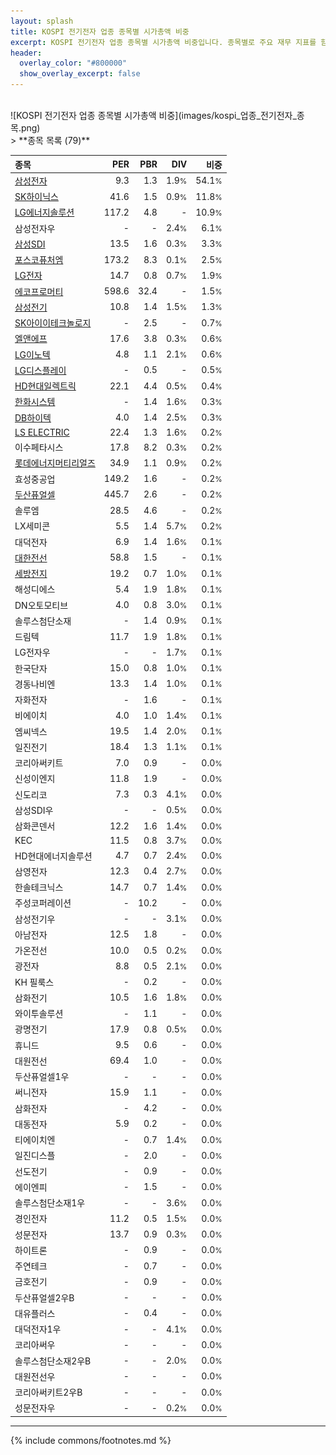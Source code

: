 ```yaml
---
layout: splash
title: KOSPI 전기전자 업종 종목별 시가총액 비중
excerpt: KOSPI 전기전자 업종 종목별 시가총액 비중입니다. 종목별로 주요 재무 지표를 함께 표시합니다.
header:
  overlay_color: "#800000"
  show_overlay_excerpt: false
---
```

<br>
![KOSPI 전기전자 업종 종목별 시가총액 비중](images/kospi_업종_전기전자_종목.png)
<br>
> **종목 목록 (79)**<a id="list"></a>

| **종목** | **PER** | **PBR** | **DIV** | **비중** |
| :------- | ------: | ------: | ------: | -------: |
| [삼성전자](/005930/) | 9.3 | 1.3 | 1.9<small>%</small> | 54.1<small>%</small> |
| [SK하이닉스](/000660/) | 41.6 | 1.5 | 0.9<small>%</small> | 11.8<small>%</small> |
| [LG에너지솔루션](/373220/) | 117.2 | 4.8 | - | 10.9<small>%</small> |
| 삼성전자우 | - | - | 2.4<small>%</small> | 6.1<small>%</small> |
| [삼성SDI](/006400/) | 13.5 | 1.6 | 0.3<small>%</small> | 3.3<small>%</small> |
| [포스코퓨처엠](/003670/) | 173.2 | 8.3 | 0.1<small>%</small> | 2.5<small>%</small> |
| [LG전자](/066570/) | 14.7 | 0.8 | 0.7<small>%</small> | 1.9<small>%</small> |
| [에코프로머티](/450080/) | 598.6 | 32.4 | - | 1.5<small>%</small> |
| [삼성전기](/009150/) | 10.8 | 1.4 | 1.5<small>%</small> | 1.3<small>%</small> |
| [SK아이이테크놀로지](/361610/) | - | 2.5 | - | 0.7<small>%</small> |
| [엘앤에프](/066970/) | 17.6 | 3.8 | 0.3<small>%</small> | 0.6<small>%</small> |
| [LG이노텍](/011070/) | 4.8 | 1.1 | 2.1<small>%</small> | 0.6<small>%</small> |
| [LG디스플레이](/034220/) | - | 0.5 | - | 0.5<small>%</small> |
| [HD현대일렉트릭](/267260/) | 22.1 | 4.4 | 0.5<small>%</small> | 0.4<small>%</small> |
| [한화시스템](/272210/) | - | 1.4 | 1.6<small>%</small> | 0.3<small>%</small> |
| [DB하이텍](/000990/) | 4.0 | 1.4 | 2.5<small>%</small> | 0.3<small>%</small> |
| [LS ELECTRIC](/010120/) | 22.4 | 1.3 | 1.6<small>%</small> | 0.2<small>%</small> |
| 이수페타시스 | 17.8 | 8.2 | 0.3<small>%</small> | 0.2<small>%</small> |
| [롯데에너지머티리얼즈](/020150/) | 34.9 | 1.1 | 0.9<small>%</small> | 0.2<small>%</small> |
| 효성중공업 | 149.2 | 1.6 | - | 0.2<small>%</small> |
| [두산퓨얼셀](/336260/) | 445.7 | 2.6 | - | 0.2<small>%</small> |
| 솔루엠 | 28.5 | 4.6 | - | 0.2<small>%</small> |
| LX세미콘 | 5.5 | 1.4 | 5.7<small>%</small> | 0.2<small>%</small> |
| 대덕전자 | 6.9 | 1.4 | 1.6<small>%</small> | 0.1<small>%</small> |
| [대한전선](/001440/) | 58.8 | 1.5 | - | 0.1<small>%</small> |
| [세방전지](/004490/) | 19.2 | 0.7 | 1.0<small>%</small> | 0.1<small>%</small> |
| 해성디에스 | 5.4 | 1.9 | 1.8<small>%</small> | 0.1<small>%</small> |
| DN오토모티브 | 4.0 | 0.8 | 3.0<small>%</small> | 0.1<small>%</small> |
| 솔루스첨단소재 | - | 1.4 | 0.9<small>%</small> | 0.1<small>%</small> |
| 드림텍 | 11.7 | 1.9 | 1.8<small>%</small> | 0.1<small>%</small> |
| LG전자우 | - | - | 1.7<small>%</small> | 0.1<small>%</small> |
| 한국단자 | 15.0 | 0.8 | 1.0<small>%</small> | 0.1<small>%</small> |
| 경동나비엔 | 13.3 | 1.4 | 1.0<small>%</small> | 0.1<small>%</small> |
| 자화전자 | - | 1.6 | - | 0.1<small>%</small> |
| 비에이치 | 4.0 | 1.0 | 1.4<small>%</small> | 0.1<small>%</small> |
| 엠씨넥스 | 19.5 | 1.4 | 2.0<small>%</small> | 0.1<small>%</small> |
| 일진전기 | 18.4 | 1.3 | 1.1<small>%</small> | 0.1<small>%</small> |
| 코리아써키트 | 7.0 | 0.9 | - | 0.0<small>%</small> |
| 신성이엔지 | 11.8 | 1.9 | - | 0.0<small>%</small> |
| 신도리코 | 7.3 | 0.3 | 4.1<small>%</small> | 0.0<small>%</small> |
| 삼성SDI우 | - | - | 0.5<small>%</small> | 0.0<small>%</small> |
| 삼화콘덴서 | 12.2 | 1.6 | 1.4<small>%</small> | 0.0<small>%</small> |
| KEC | 11.5 | 0.8 | 3.7<small>%</small> | 0.0<small>%</small> |
| HD현대에너지솔루션 | 4.7 | 0.7 | 2.4<small>%</small> | 0.0<small>%</small> |
| 삼영전자 | 12.3 | 0.4 | 2.7<small>%</small> | 0.0<small>%</small> |
| 한솔테크닉스 | 14.7 | 0.7 | 1.4<small>%</small> | 0.0<small>%</small> |
| 주성코퍼레이션 | - | 10.2 | - | 0.0<small>%</small> |
| 삼성전기우 | - | - | 3.1<small>%</small> | 0.0<small>%</small> |
| 아남전자 | 12.5 | 1.8 | - | 0.0<small>%</small> |
| 가온전선 | 10.0 | 0.5 | 0.2<small>%</small> | 0.0<small>%</small> |
| 광전자 | 8.8 | 0.5 | 2.1<small>%</small> | 0.0<small>%</small> |
| KH 필룩스 | - | 0.2 | - | 0.0<small>%</small> |
| 삼화전기 | 10.5 | 1.6 | 1.8<small>%</small> | 0.0<small>%</small> |
| 와이투솔루션 | - | 1.1 | - | 0.0<small>%</small> |
| 광명전기 | 17.9 | 0.8 | 0.5<small>%</small> | 0.0<small>%</small> |
| 휴니드 | 9.5 | 0.6 | - | 0.0<small>%</small> |
| 대원전선 | 69.4 | 1.0 | - | 0.0<small>%</small> |
| 두산퓨얼셀1우 | - | - | - | 0.0<small>%</small> |
| 써니전자 | 15.9 | 1.1 | - | 0.0<small>%</small> |
| 삼화전자 | - | 4.2 | - | 0.0<small>%</small> |
| 대동전자 | 5.9 | 0.2 | - | 0.0<small>%</small> |
| 티에이치엔 | - | 0.7 | 1.4<small>%</small> | 0.0<small>%</small> |
| 일진디스플 | - | 2.0 | - | 0.0<small>%</small> |
| 선도전기 | - | 0.9 | - | 0.0<small>%</small> |
| 에이엔피 | - | 1.5 | - | 0.0<small>%</small> |
| 솔루스첨단소재1우 | - | - | 3.6<small>%</small> | 0.0<small>%</small> |
| 경인전자 | 11.2 | 0.5 | 1.5<small>%</small> | 0.0<small>%</small> |
| 성문전자 | 13.7 | 0.9 | 0.3<small>%</small> | 0.0<small>%</small> |
| 하이트론 | - | 0.9 | - | 0.0<small>%</small> |
| 주연테크 | - | 0.7 | - | 0.0<small>%</small> |
| 금호전기 | - | 0.9 | - | 0.0<small>%</small> |
| 두산퓨얼셀2우B | - | - | - | 0.0<small>%</small> |
| 대유플러스 | - | 0.4 | - | 0.0<small>%</small> |
| 대덕전자1우 | - | - | 4.1<small>%</small> | 0.0<small>%</small> |
| 코리아써우 | - | - | - | 0.0<small>%</small> |
| 솔루스첨단소재2우B | - | - | 2.0<small>%</small> | 0.0<small>%</small> |
| 대원전선우 | - | - | - | 0.0<small>%</small> |
| 코리아써키트2우B | - | - | - | 0.0<small>%</small> |
| 성문전자우 | - | - | 0.2<small>%</small> | 0.0<small>%</small> |

---
{% include commons/footnotes.md %}